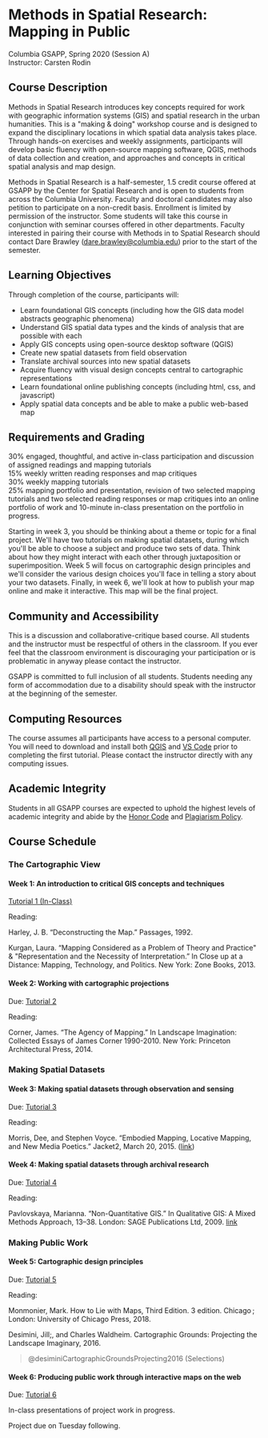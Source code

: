 # Methods in Spatial Research: Mapping in Public

Columbia GSAPP, Spring 2020 (Session A)  
Instructor: Carsten Rodin  

## Course Description

Methods in Spatial Research introduces key concepts required for work with geographic information systems (GIS) and spatial research in the urban humanities. This is a "making & doing" workshop course and is designed to expand the disciplinary locations in which spatial data analysis takes place. Through hands-on exercises and weekly assignments, participants will develop basic fluency with open-source mapping software, QGIS, methods of data collection and creation, and approaches and concepts in critical spatial analysis and map design.

Methods in Spatial Research is a half-semester, 1.5 credit course offered at GSAPP by the Center for Spatial Research and is open to students from across the Columbia University. Faculty and doctoral candidates may also petition to participate on a non-credit basis. Enrollment is limited by permission of the instructor. Some students will take this course in conjunction with seminar courses offered in other departments. Faculty interested in pairing their course with Methods in to Spatial Research should contact Dare Brawley ([dare.brawley@columbia.edu](mailto:dare.brawley@columbia.edu)) prior to the start of the semester.

## Learning Objectives

Through completion of the course, participants will:

- Learn foundational GIS concepts (including how the GIS data model abstracts geographic phenomena)
- Understand GIS spatial data types and the kinds of analysis that are possible with each
- Apply GIS concepts using open-source desktop software (QGIS)
- Create new spatial datasets from field observation
- Translate archival sources into new spatial datasets
- Acquire fluency with visual design concepts central to cartographic representations
- Learn foundational online publishing concepts (including html, css, and javascript)
- Apply spatial data concepts and be able to make a public web-based map

## Requirements and Grading

30% engaged, thoughtful, and active in-class participation and discussion of assigned readings and mapping tutorials  
15% weekly written reading responses and map critiques  
30% weekly mapping tutorials  
25% mapping portfolio and presentation, revision of two selected mapping tutorials and two selected reading responses or map critiques into an online portfolio of work and 10-minute in-class presentation on the portfolio in progress.

Starting in week 3, you should be thinking about a theme or topic for a final project. We'll have two tutorials on making spatial datasets, during which you'll be able to choose a subject and produce two sets of data. Think about how they might interact with each other through juxtaposition or superimposition. Week 5 will focus on cartographic design principles and we'll consider the various design choices you'll face in telling a story about your two datasets. Finally, in week 6, we'll look at how to publish your map online and make it interactive. This map will be the final project.

## Community and Accessibility

This is a discussion and collaborative-critique based course. All students and the instructor must be respectful of others in the classroom. If you ever feel that the classroom environment is discouraging your participation or is problematic in anyway please contact the instructor.

GSAPP is committed to full inclusion of all students. Students needing any form of accommodation due to a disability should speak with the instructor at the beginning of the semester.

## Computing Resources

The course assumes all participants have access to a personal computer. You will need to download and install both [QGIS](https://qgis.org/en/site/forusers/download.html) and [VS Code](https://code.visualstudio.com) prior to completing the first tutorial. Please contact the instructor directly with any computing issues.

## Academic Integrity

Students in all GSAPP courses are expected to uphold the highest levels of academic integrity and abide by the [Honor Code](https://www.arch.columbia.edu/honor-system) and [Plagiarism Policy](https://www.arch.columbia.edu/plagiarism-policy).

## Course Schedule

### The Cartographic View

#### Week 1: An introduction to critical GIS concepts and techniques

[Tutorial 1 (In-Class)](./tutorials/01_organizing-viewing-spatial-data-in-qgis)

Reading:

Harley, J. B. “Deconstructing the Map.” Passages, 1992.

Kurgan, Laura. “Mapping Considered as a Problem of Theory and Practice" & "Representation and the Necessity of Interpretation.” In Close up at a Distance: Mapping, Technology, and Politics. New York: Zone Books, 2013.

#### Week 2: Working with cartographic projections

Due: [Tutorial 2](./tutorials/)

Reading:

Corner, James. “The Agency of Mapping.” In Landscape Imagination: Collected Essays of James Corner 1990-2010. New York: Princeton Architectural Press, 2014.

### Making Spatial Datasets

#### Week 3: Making spatial datasets through observation and sensing

Due: [Tutorial 3]()

Reading:

Morris, Dee, and Stephen Voyce. “Embodied Mapping, Locative Mapping, and New Media Poetics.” Jacket2, March 20, 2015. ([link](https://jacket2.org/commentary/embodied-mapping-locative-mapping-and-new-media-poetics))

#### Week 4: Making spatial datasets through archival research

Due: [Tutorial 4]() 

Reading:

Pavlovskaya, Marianna. “Non-Quantitative GIS.” In Qualitative GIS: A Mixed Methods Approach, 13–38. London: SAGE Publications Ltd, 2009. [link](https://doi.org/10.4135/9780857024541)

### Making Public Work

#### Week 5: Cartographic design principles

Due: [Tutorial 5]()

Reading:

Monmonier, Mark. How to Lie with Maps, Third Edition. 3 edition. Chicago ; London: University of Chicago Press, 2018.

Desimini, Jill;, and Charles Waldheim. Cartographic Grounds: Projecting the Landscape Imaginary, 2016.
> @desiminiCartographicGroundsProjecting2016 (Selections)  

#### Week 6: Producing public work through interactive maps on the web

Due: [Tutorial 6]()

In-class presentations of project work in progress.  

Project due on Tuesday following.  
